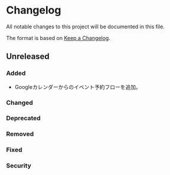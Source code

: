 # Changelog

All notable changes to this project will be documented in this file.

The format is based on [Keep a Changelog](http://keepachangelog.com/).

## Unreleased

### Added

- Googleカレンダーからのイベント予約フローを追加。

### Changed

### Deprecated

### Removed

### Fixed

### Security
